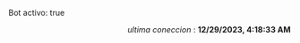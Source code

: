 <p>Bot activo: true</p>
<p align="right"><i>ultima coneccion</i> : <b>12/29/2023, 4:18:33 AM</b></p>
